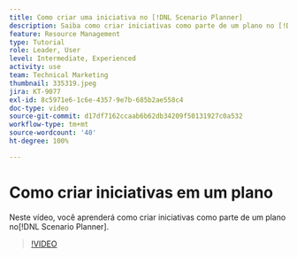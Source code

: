 ```yaml
---
title: Como criar uma iniciativa no [!DNL Scenario Planner]
description: Saiba como criar iniciativas como parte de um plano no [!DNL Scenario Planner].
feature: Resource Management
type: Tutorial
role: Leader, User
level: Intermediate, Experienced
activity: use
team: Technical Marketing
thumbnail: 335319.jpeg
jira: KT-9077
exl-id: 8c5971e6-1c6e-4357-9e7b-685b2ae558c4
doc-type: video
source-git-commit: d17df7162ccaab6b62db34209f50131927c0a532
workflow-type: tm+mt
source-wordcount: '40'
ht-degree: 100%

---
```


# Como criar iniciativas em um plano

Neste vídeo, você aprenderá como criar iniciativas como parte de um plano no[!DNL Scenario Planner].

>[!VIDEO](https://video.tv.adobe.com/v/335319/?quality=12&learn=on&enablevpops)
